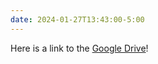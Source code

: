 ```yaml
---
date: 2024-01-27T13:43:00-5:00
---
```


Here is a link to the [Google Drive](https://drive.google.com/drive/folders/1Ih3yaGpg_BVs0-FU2N7QyGI3uGeK4NzV?usp=sharing)!